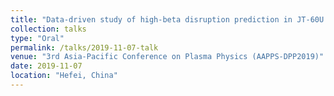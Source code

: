 ```yaml
---
title: "Data-driven study of high-beta disruption prediction in JT-60U using exhaustive search"
collection: talks
type: "Oral"
permalink: /talks/2019-11-07-talk
venue: "3rd Asia-Pacific Conference on Plasma Physics (AAPPS-DPP2019)"
date: 2019-11-07
location: "Hefei, China"
---
```

